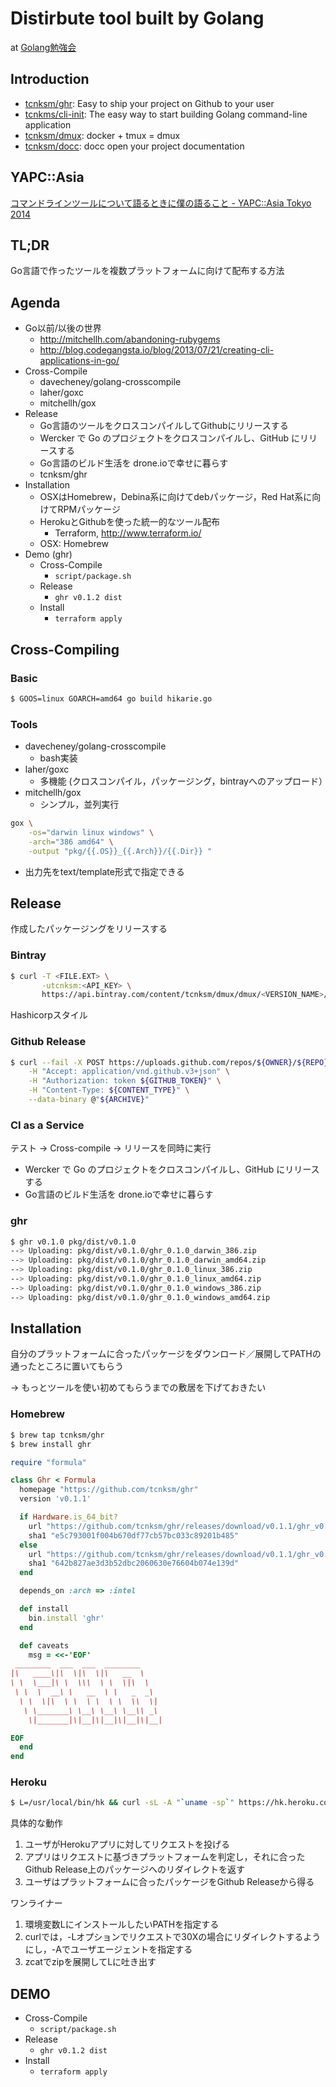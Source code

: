 Distirbute tool built by Golang
====

at [Golang勉強会](http://connpass.com/event/7814/)

## Introduction

- [tcnksm/ghr](): Easy to ship your project on Github to your user
- [tcnkms/cli-init](): The easy way to start building Golang command-line application
- [tcnksm/dmux](): docker + tmux = dmux
- [tcnksm/docc](): docc open your project documentation

## YAPC::Asia

[コマンドラインツールについて語るときに僕の語ること - YAPC::Asia Tokyo 2014](http://yapcasia.org/2014/talk/show/b49cc53a-027b-11e4-9357-07b16aeab6a4)

## TL;DR

Go言語で作ったツールを複数プラットフォームに向けて配布する方法

## Agenda

- Go以前/以後の世界
    - http://mitchellh.com/abandoning-rubygems
    - http://blog.codegangsta.io/blog/2013/07/21/creating-cli-applications-in-go/
- Cross-Compile
    - davecheney/golang-crosscompile
    - laher/goxc
    - mitchellh/gox
- Release
    - Go言語のツールをクロスコンパイルしてGithubにリリースする
    - Wercker で Go のプロジェクトをクロスコンパイルし、GitHub にリリースする
    - Go言語のビルド生活を drone.ioで幸せに暮らす
    - tcnksm/ghr
- Installation
    - OSXはHomebrew，Debina系に向けてdebパッケージ，Red Hat系に向けてRPMパッケージ
    - HerokuとGithubを使った統一的なツール配布
        - Terraform, http://www.terraform.io/
    - OSX: Homebrew
- Demo (ghr)
    - Cross-Compile
        - `script/package.sh`
    - Release
        - `ghr v0.1.2 dist`
    - Install
        - `terraform apply`


## Cross-Compiling

### Basic

```bash
$ GOOS=linux GOARCH=amd64 go build hikarie.go
```

### Tools

- davecheney/golang-crosscompile
    - bash実装
- laher/goxc
    - 多機能 (クロスコンパイル，パッケージング，bintrayへのアップロード）
- mitchellh/gox
    - シンプル，並列実行

```bash
gox \
    -os="darwin linux windows" \
    -arch="386 amd64" \
    -output "pkg/{{.OS}}_{{.Arch}}/{{.Dir}} "
```

- 出力先をtext/template形式で指定できる

## Release

作成したパッケージングをリリースする

### Bintray

```bash
$ curl -T <FILE.EXT> \
       -utcnksm:<API_KEY> \
       https://api.bintray.com/content/tcnksm/dmux/dmux/<VERSION_NAME>/<FILE_TARGET_PATH>
```

Hashicorpスタイル

### Github Release

```bash
$ curl --fail -X POST https://uploads.github.com/repos/${OWNER}/${REPO}/releases/${RELEASE_ID}/assets?name=${ARCHIVE_NAME} \
    -H "Accept: application/vnd.github.v3+json" \
    -H "Authorization: token ${GITHUB_TOKEN}" \
    -H "Content-Type: ${CONTENT_TYPE}" \
    --data-binary @"${ARCHIVE}"
```

### CI as a Service

テスト -> Cross-compile -> リリースを同時に実行

- Wercker で Go のプロジェクトをクロスコンパイルし、GitHub にリリースする
- Go言語のビルド生活を drone.ioで幸せに暮らす

### ghr

```bash
$ ghr v0.1.0 pkg/dist/v0.1.0
--> Uploading: pkg/dist/v0.1.0/ghr_0.1.0_darwin_386.zip
--> Uploading: pkg/dist/v0.1.0/ghr_0.1.0_darwin_amd64.zip
--> Uploading: pkg/dist/v0.1.0/ghr_0.1.0_linux_386.zip
--> Uploading: pkg/dist/v0.1.0/ghr_0.1.0_linux_amd64.zip
--> Uploading: pkg/dist/v0.1.0/ghr_0.1.0_windows_386.zip
--> Uploading: pkg/dist/v0.1.0/ghr_0.1.0_windows_amd64.zip
```


## Installation

自分のプラットフォームに合ったパッケージをダウンロード／展開してPATHの通ったところに置いてもらう

-> もっとツールを使い初めてもらうまでの敷居を下げておきたい


### Homebrew


```bash
$ brew tap tcnksm/ghr
$ brew install ghr
```

```ruby
require "formula"

class Ghr < Formula
  homepage "https://github.com/tcnksm/ghr"
  version 'v0.1.1'

  if Hardware.is_64_bit?
    url "https://github.com/tcnksm/ghr/releases/download/v0.1.1/ghr_v0.1.1_darwin_amd64.zip"
    sha1 "e5c793001f004b670df77cb57bc033c89201b485"
  else
    url "https://github.com/tcnksm/ghr/releases/download/v0.1.1/ghr_v0.1.1_darwin_386.zip"
    sha1 "642b827ae3d3b52dbc2060630e76604b074e139d"
  end

  depends_on :arch => :intel

  def install
    bin.install 'ghr'
  end

  def caveats
    msg = <<-'EOF'
 ________  ___  ___  ________
|\   ____\|\  \|\  \|\   __  \
\ \  \___|\ \  \\\  \ \  \|\  \
 \ \  \  __\ \   __  \ \   _  _\
  \ \  \|\  \ \  \ \  \ \  \\  \|
   \ \_______\ \__\ \__\ \__\\ _\
    \|_______|\|__|\|__|\|__|\|__|

EOF
  end
end
```

### Heroku

```bash
$ L=/usr/local/bin/hk && curl -sL -A "`uname -sp`" https://hk.heroku.com/hk.gz | zcat >$L && chmod +x $L
```

具体的な動作

1. ユーザがHerokuアプリに対してリクエストを投げる
1. アプリはリクエストに基づきプラットフォームを判定し，それに合ったGithub Release上のパッケージへのリダイレクトを返す
1. ユーザはプラットフォームに合ったパッケージをGithub Releaseから得る

ワンライナー

1. 環境変数LにインストールしたいPATHを指定する
1. curlでは，-Lオプションでリクエストで30Xの場合にリダイレクトするようにし，-Aでユーザエージェントを指定する
1. zcatでzipを展開してLに吐き出す


## DEMO

- Cross-Compile
    - `script/package.sh`
- Release
    - `ghr v0.1.2 dist`
- Install
    - `terraform apply`
